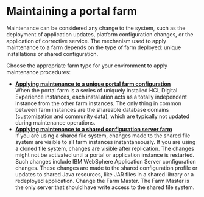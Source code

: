 # Maintaining a portal farm

Maintenance can be considered any change to the system, such as the deployment of application updates, platform configuration changes, or the application of corrective service. The mechanism used to apply maintenance to a farm depends on the type of farm deployed: unique installations or shared configuration.

Choose the appropriate farm type for your environment to apply maintenance procedures:

-   **[Applying maintenance to a unique portal farm configuration](apply_main_unique_farm.md)**  
When the portal farm is a series of uniquely installed HCL Digital Experience instances, each installation acts as a totally independent instance from the other farm instances. The only thing in common between farm instances are the shareable database domains \(customization and community data\), which are typically not updated during maintenance operations.
-   **[Applying maintenance to a shared configuration server farm](apply_main_shared_farm.md)**  
If you are using a shared file system, changes made to the shared file system are visible to all farm instances instantaneously. If you are using a cloned file system, changes are visible after replication. The changes might not be activated until a portal or application instance is restarted. Such changes include IBM WebSphere Application Server configuration changes. These changes are made to the shared configuration profile or updates to shared Java resources, like JAR files in a shared library or a redeployed application. Change the Farm Master. The Farm Master is the only server that should have write access to the shared file system.


